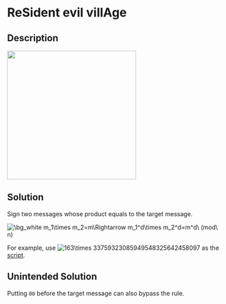 # ReSident evil villAge

## __Description__

<img src="https://user-images.githubusercontent.com/32315604/120188060-38b8c880-c248-11eb-9a5f-219cb5472156.png" width=300>

## __Solution__

Sign two messages whose product equals to the target message.

<img src="https://latex.codecogs.com/svg.image?\bg_white&space;m_1\times&space;m_2=m\Rightarrow&space;m_1^d\times&space;m_2^d=m^d\&space;(mod\&space;n)" title="\bg_white m_1\times m_2=m\Rightarrow m_1^d\times m_2^d=m^d\ (mod\ n)" />

For example, use <img src="https://latex.codecogs.com/gif.latex?\bg_black&space;163\times&space;33759323085949548325642458097" title="163\times 33759323085949548325642458097" /> as the [script](solve.py).

## __Unintended Solution__

Putting ```00``` before the target message can also bypass the rule.
